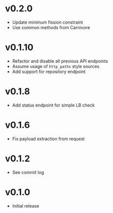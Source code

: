 # v0.2.0
* Update minimum fission constraint
* Use common methods from Carnivore

# v0.1.10
* Refactor and disable all previous API endpoints
* Assume usage of `http_paths` style sources
* Add support for repository endpoint

# v0.1.8
* Add status endpoint for simple LB check

# v0.1.6
* Fix payload extraction from request

# v0.1.2
* See commit log

# v0.1.0
* Initial release
